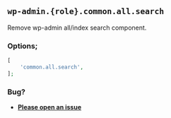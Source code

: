 ## `wp-admin.{role}.common.all.search`

Remove wp-admin all/index search component.

### Options;

```php
[
    'common.all.search',
];
```

### Bug?

* **[Please open an issue](https://github.com/soberwp/intervention/issues/new?title=[wp-admin.common.all.search]&labels=bug&assignees=darrenjacoby)**
